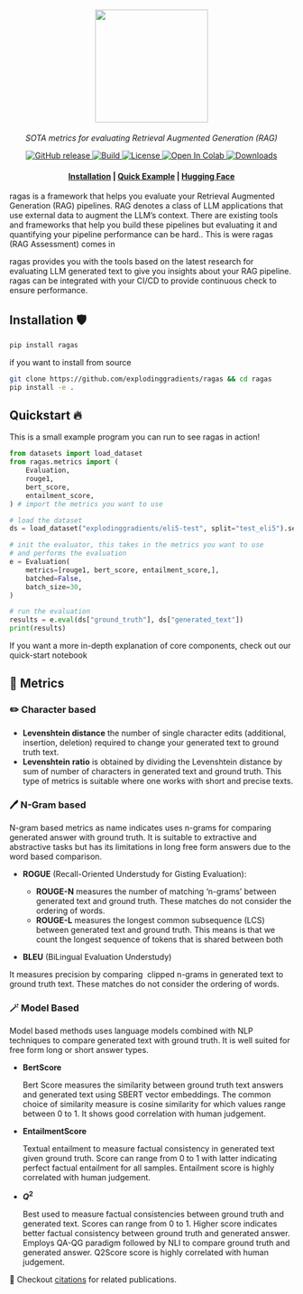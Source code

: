 <h1 align="center">
  <img style="vertical-align:middle" height="200"
  src="./docs/assets/logo.png">
</h1>
<p align="center">
  <i>SOTA metrics for evaluating Retrieval Augmented Generation (RAG)</i>
</p>

<p align="center">
    <a href="https://github.com/beir-cellar/beir/releases">
        <img alt="GitHub release" src="https://img.shields.io/github/release/beir-cellar/beir.svg">
    </a>
    <a href="https://www.python.org/">
            <img alt="Build" src="https://img.shields.io/badge/Made%20with-Python-1f425f.svg?color=purple">
    </a>
    <a href="https://github.com/beir-cellar/beir/blob/master/LICENSE">
        <img alt="License" src="https://img.shields.io/github/license/beir-cellar/beir.svg?color=green">
    </a>
    <a href="https://colab.research.google.com/drive/1HfutiEhHMJLXiWGT8pcipxT5L2TpYEdt?usp=sharing">
        <img alt="Open In Colab" src="https://colab.research.google.com/assets/colab-badge.svg">
    </a>
    <a href="https://github.com/beir-cellar/beir/">
        <img alt="Downloads" src="https://badges.frapsoft.com/os/v1/open-source.svg?v=103">
    </a>
</p>

<h4 align="center">
    <p>
        <a href="#beers-installation">Installation</a> |
        <a href="#beers-quick-example">Quick Example</a> |
        <a href="https://huggingface.co/BeIR">Hugging Face</a>
    <p>
</h4>

ragas is a framework that helps you evaluate your Retrieval Augmented Generation (RAG) pipelines. RAG denotes a class of LLM applications that use external data to augment the LLM’s context. There are existing tools and frameworks that help you build these pipelines but evaluating it and quantifying your pipeline performance can be hard.. This is were ragas (RAG Assessment) comes in

ragas provides you with the tools based on the latest research for evaluating LLM generated text  to give you insights about your RAG pipeline. ragas can be integrated with your CI/CD to provide continuous check to ensure performance.

## Installation 🛡

```bash
pip install ragas
```
if you want to install from source 
```bash
git clone https://github.com/explodinggradients/ragas && cd ragas
pip install -e .
```

## Quickstart 🔥

This is a small example program you can run to see ragas in action!
```python
from datasets import load_dataset
from ragas.metrics import (
    Evaluation,
    rouge1,
    bert_score,
    entailment_score,
) # import the metrics you want to use

# load the dataset
ds = load_dataset("explodinggradients/eli5-test", split="test_eli5").select(range(100))

# init the evaluator, this takes in the metrics you want to use
# and performs the evaluation
e = Evaluation(
    metrics=[rouge1, bert_score, entailment_score,],
    batched=False,
    batch_size=30,
)

# run the evaluation
results = e.eval(ds["ground_truth"], ds["generated_text"])
print(results)
```
If you want a more in-depth explanation of core components, check out our quick-start notebook
## 🧰 Metrics

### ✏️ Character based 

- **Levenshtein distance** the number of single character edits (additional, insertion, deletion) required to change your generated text to ground truth text.
- **Levenshtein** **ratio** is obtained by dividing the Levenshtein distance by sum of number of characters in generated text and ground truth. This type of metrics is suitable where one works with short and precise texts.

### 🖊 N-Gram based

N-gram based metrics as name indicates uses n-grams for comparing generated answer with ground truth. It is suitable to extractive and abstractive tasks but has its limitations in long free form answers due to the word based comparison.

- **ROGUE** (Recall-Oriented Understudy for Gisting Evaluation):
    - **ROUGE-N** measures the number of matching ‘n-grams’ between generated text and ground truth. These matches do not consider the ordering of words.
    - **ROUGE-L** measures the longest common subsequence (LCS) between generated text and ground truth. This means is that we count the longest sequence of tokens that is shared between both

- **BLEU** (BiLingual Evaluation Understudy)

It measures precision by comparing  clipped n-grams in generated text to ground truth text. These matches do not consider the ordering of words.

### 🪄 Model Based

Model based methods uses language models combined with NLP techniques to compare generated text with ground truth.  It is well suited for free form long or short answer types. 

- **BertScore**
    
    Bert Score measures the similarity between ground truth text answers and generated text using SBERT vector embeddings. The common choice of similarity measure is cosine similarity for which values range between 0 to 1. It shows good correlation with human judgement.
    

- **EntailmentScore**
    
    Textual entailment to measure factual consistency in generated text given ground truth. Score can range from 0 to 1 with latter indicating perfect factual entailment for all samples. Entailment score is highly correlated with human judgement.
    

- **$Q^2$**
    
    Best used to measure factual consistencies between ground truth and generated text. Scores can range from 0 to 1. Higher score indicates better factual consistency between ground truth and generated answer. Employs QA-QG paradigm followed by NLI to compare ground truth and generated answer. Q2Score score is highly correlated with human judgement.

📜 Checkout [citations](./citations.md) for related publications.

